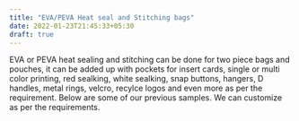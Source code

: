 ```yaml
---
title: "EVA/PEVA Heat seal and Stitching bags"
date: 2022-01-23T21:45:33+05:30
draft: true
---
```


EVA or PEVA heat sealing and stitching can be done for two piece bags and pouches, it can be added up with pockets for insert cards, single or multi color printing, red sealking, white sealking, snap buttons, hangers, D handles, metal rings, velcro, recylce logos and even more as per the requirement. Below are some of our previous samples. We can customize as per the requirements.